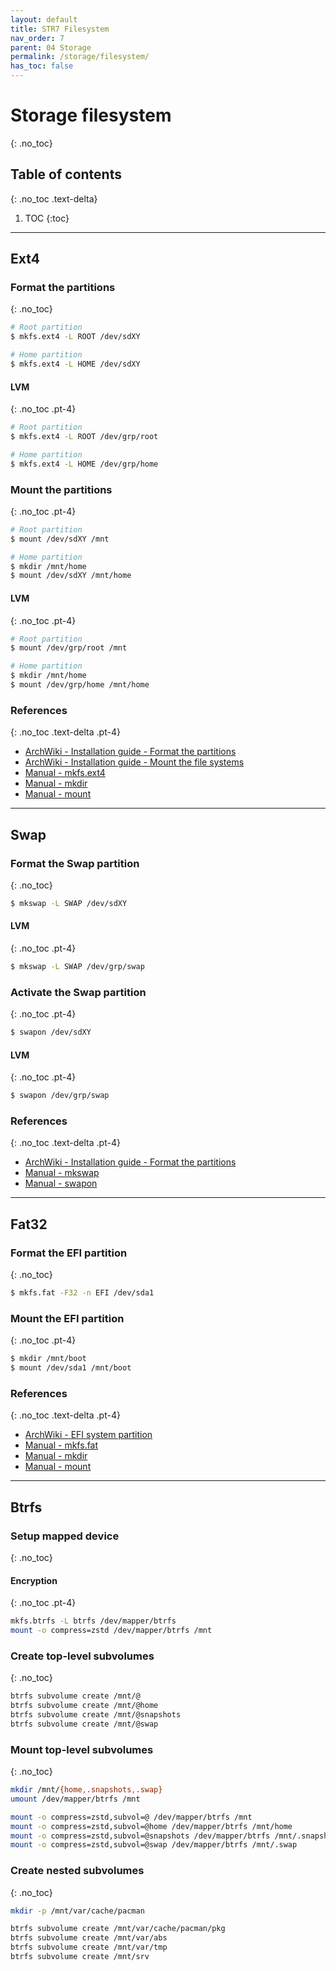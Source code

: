```yaml
---
layout: default
title: STR7 Filesystem
nav_order: 7
parent: 04 Storage
permalink: /storage/filesystem/
has_toc: false
---
```


# Storage filesystem
{: .no_toc}

## Table of contents
{: .no_toc .text-delta}

1. TOC
{:toc}

---

## Ext4

### Format the partitions
{: .no_toc}

```bash
# Root partition
$ mkfs.ext4 -L ROOT /dev/sdXY

# Home partition
$ mkfs.ext4 -L HOME /dev/sdXY
```

#### LVM
{: .no_toc .pt-4}

```bash
# Root partition
$ mkfs.ext4 -L ROOT /dev/grp/root

# Home partition
$ mkfs.ext4 -L HOME /dev/grp/home
```

### Mount the partitions
{: .no_toc .pt-4}

```bash
# Root partition
$ mount /dev/sdXY /mnt

# Home partition
$ mkdir /mnt/home
$ mount /dev/sdXY /mnt/home
```

#### LVM
{: .no_toc .pt-4}

```bash
# Root partition
$ mount /dev/grp/root /mnt

# Home partition
$ mkdir /mnt/home
$ mount /dev/grp/home /mnt/home
```

### References
{: .no_toc .text-delta .pt-4}

- [ArchWiki - Installation guide - Format the partitions](https://wiki.archlinux.org/index.php/Installation_guide#Format_the_partitions)
- [ArchWiki - Installation guide - Mount the file systems](https://wiki.archlinux.org/index.php/Installation_guide#Mount_the_file_systems)
- [Manual - mkfs.ext4](https://jlk.fjfi.cvut.cz/arch/manpages/man/core/e2fsprogs/mkfs.ext4.8.en)
- [Manual - mkdir](https://jlk.fjfi.cvut.cz/arch/manpages/man/core/coreutils/mkdir.1.en)
- [Manual - mount](https://jlk.fjfi.cvut.cz/arch/manpages/man/core/util-linux/mount.8.en)

---

## Swap

### Format the Swap partition
{: .no_toc}

```bash
$ mkswap -L SWAP /dev/sdXY
```

#### LVM
{: .no_toc .pt-4}

```bash
$ mkswap -L SWAP /dev/grp/swap
```

### Activate the Swap partition
{: .no_toc .pt-4}

```bash
$ swapon /dev/sdXY
```

#### LVM
{: .no_toc .pt-4}

```bash
$ swapon /dev/grp/swap
```

### References
{: .no_toc .text-delta .pt-4}

- [ArchWiki - Installation guide - Format the partitions](https://wiki.archlinux.org/index.php/Installation_guide#Format_the_partitions)
- [Manual - mkswap](https://jlk.fjfi.cvut.cz/arch/manpages/man/core/util-linux/mkswap.8.en)
- [Manual - swapon](https://jlk.fjfi.cvut.cz/arch/manpages/man/core/man-pages/swapon.2.en)

---

## Fat32

### Format the EFI partition
{: .no_toc}

```bash
$ mkfs.fat -F32 -n EFI /dev/sda1
```

### Mount the EFI partition
{: .no_toc .pt-4}

```bash
$ mkdir /mnt/boot
$ mount /dev/sda1 /mnt/boot
```

### References
{: .no_toc .text-delta .pt-4}

- [ArchWiki - EFI system partition](https://wiki.archlinux.org/index.php/EFI_system_partition)
- [Manual - mkfs.fat](https://jlk.fjfi.cvut.cz/arch/manpages/man/core/dosfstools/mkfs.fat.8.en)
- [Manual - mkdir](https://jlk.fjfi.cvut.cz/arch/manpages/man/core/coreutils/mkdir.1.en)
- [Manual - mount](https://jlk.fjfi.cvut.cz/arch/manpages/man/core/util-linux/mount.8.en)

---

## Btrfs

### Setup mapped device
{: .no_toc}

#### Encryption
{: .no_toc .pt-4}

```bash
mkfs.btrfs -L btrfs /dev/mapper/btrfs
mount -o compress=zstd /dev/mapper/btrfs /mnt
```

### Create top-level subvolumes
{: .no_toc}

```bash
btrfs subvolume create /mnt/@
btrfs subvolume create /mnt/@home
btrfs subvolume create /mnt/@snapshots
btrfs subvolume create /mnt/@swap
```

### Mount top-level subvolumes
{: .no_toc}

```bash
mkdir /mnt/{home,.snapshots,.swap}
umount /dev/mapper/btrfs /mnt

mount -o compress=zstd,subvol=@ /dev/mapper/btrfs /mnt
mount -o compress=zstd,subvol=@home /dev/mapper/btrfs /mnt/home
mount -o compress=zstd,subvol=@snapshots /dev/mapper/btrfs /mnt/.snapshots
mount -o compress=zstd,subvol=@swap /dev/mapper/btrfs /mnt/.swap
```

### Create nested subvolumes
{: .no_toc}

```bash
mkdir -p /mnt/var/cache/pacman

btrfs subvolume create /mnt/var/cache/pacman/pkg
btrfs subvolume create /mnt/var/abs
btrfs subvolume create /mnt/var/tmp
btrfs subvolume create /mnt/srv
```
